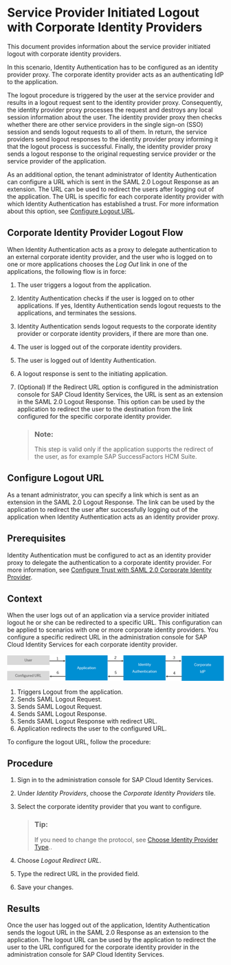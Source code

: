<!-- loio3841580082cb4af6a13289e98a0cce12 -->

# Service Provider Initiated Logout with Corporate Identity Providers

This document provides information about the service provider initiated logout with corporate identity providers.

In this scenario, Identity Authentication has to be configured as an identity provider proxy. The corporate identity provider acts as an authenticating IdP to the application.

The logout procedure is triggered by the user at the service provider and results in a logout request sent to the identity provider proxy. Consequently, the identity provider proxy processes the request and destroys any local session information about the user. The identity provider proxy then checks whether there are other service providers in the single sign-on \(SSO\) session and sends logout requests to all of them. In return, the service providers send logout responses to the identity provider proxy informing it that the logout process is successful. Finally, the identity provider proxy sends a logout response to the original requesting service provider or the service provider of the application.

As an additional option, the tenant administrator of Identity Authentication can configure a URL which is sent in the SAML 2.0 Logout Response as an extension. The URL can be used to redirect the users after logging out of the application. The URL is specific for each corporate identity provider with which Identity Authentication has established a trust. For more information about this option, see [Configure Logout URL](service-provider-initiated-logout-with-corporate-identity-providers-3841580.md#loio50d8f6b818fc40dba3f693c3f609986f).



## Corporate Identity Provider Logout Flow

When Identity Authentication acts as a proxy to delegate authentication to an external corporate identity provider, and the user who is logged on to one or more applications chooses the *Log Out* link in one of the applications, the following flow is in force:

1.  The user triggers a logout from the application.
2.  Identity Authentication checks if the user is logged on to other applications. If yes, Identity Authentication sends logout requests to the applications, and terminates the sessions.
3.  Identity Authentication sends logout requests to the corporate identity provider or corporate identity providers, if there are more than one.
4.  The user is logged out of the corporate identity providers.
5.  The user is logged out of Identity Authentication.
6.  A logout response is sent to the initiating application.
7.  \(Optional\) If the Redirect URL option is configured in the administration console for SAP Cloud Identity Services, the URL is sent as an extension in the SAML 2.0 Logout Response. This option can be used by the application to redirect the user to the destination from the link configured for the specific corporate identity provider.

    > ### Note:  
    > This step is valid only if the application supports the redirect of the user, as for example SAP SuccessFactors HCM Suite.


<a name="loio50d8f6b818fc40dba3f693c3f609986f"/>

<!-- loio50d8f6b818fc40dba3f693c3f609986f -->

## Configure Logout URL

As a tenant administrator, you can specify a link which is sent as an extension in the SAML 2.0 Logout Response. The link can be used by the application to redirect the user after successfully logging out of the application when Identity Authentication acts as an identity provider proxy.



## Prerequisites

Identity Authentication must be configured to act as an identity provider proxy to delegate the authentication to a corporate identity provider. For more information, see [Configure Trust with SAML 2.0 Corporate Identity Provider](configure-trust-with-saml-2-0-corporate-identity-provider-33832e5.md).



## Context

When the user logs out of an application via a service provider initiated logout he or she can be redirected to a specific URL. This configuration can be applied to scenarios with one or more corporate identity providers. You configure a specific redirect URL in the administration console for SAP Cloud Identity Services for each corporate identity provider.

![](images/SP-Initiated_Log_Out_Redirect_cd77718.png)

1.  Triggers Logout from the application.
2.  Sends SAML Logout Request.
3.  Sends SAML Logout Request.
4.  Sends SAML Logout Response.
5.  Sends SAML Logout Response with redirect URL.
6.  Application redirects the user to the configured URL.

To configure the logout URL, follow the procedure:



## Procedure

1.  Sign in to the administration console for SAP Cloud Identity Services.

2.  Under *Identity Providers*, choose the *Corporate Identity Providers* tile.

3.  Select the corporate identity provider that you want to configure.

    > ### Tip:  
    > If you need to change the protocol, see [Choose Identity Provider Type](choose-identity-provider-type-0838379.md)..

4.  Choose *Logout Redirect URL*.

5.  Type the redirect URL in the provided field.

6.  Save your changes.




## Results

Once the user has logged out of the application, Identity Authentication sends the logout URL in the SAML 2.0 Response as an extension to the application. The logout URL can be used by the application to redirect the user to the URL configured for the corporate identity provider in the administration console for SAP Cloud Identity Services.

